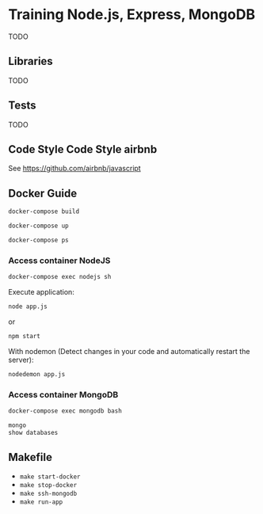 # Training Node.js, Express, MongoDB

TODO

## Libraries

TODO

## Tests

TODO

## Code Style Code Style airbnb

See https://github.com/airbnb/javascript

## Docker Guide

```bash
docker-compose build
```

```bash
docker-compose up
```

```bash
docker-compose ps
```

### Access container NodeJS

```bash
docker-compose exec nodejs sh
```

Execute application:

```bash
node app.js
```

or 

```bash
npm start
```

With nodemon (Detect changes in your code and automatically restart the server):

```bash
nodedemon app.js
```

### Access container MongoDB

```bash
docker-compose exec mongodb bash
```

```bash
mongo
show databases
```

## Makefile

- `make start-docker`
- `make stop-docker`
- `make ssh-mongodb`
- `make run-app`




